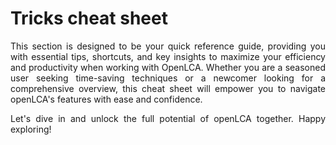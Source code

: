 # Tricks cheat sheet

<div style='text-align: justify;'>

This section is designed to be your quick reference guide, providing you with essential tips, shortcuts, and key insights to maximize your efficiency and productivity when working with OpenLCA. Whether you are a seasoned user seeking time-saving techniques or a newcomer looking for a comprehensive overview, this cheat sheet will empower you to navigate openLCA's features with ease and confidence.

Let's dive in and unlock the full potential of openLCA together. Happy exploring! 

</div>
